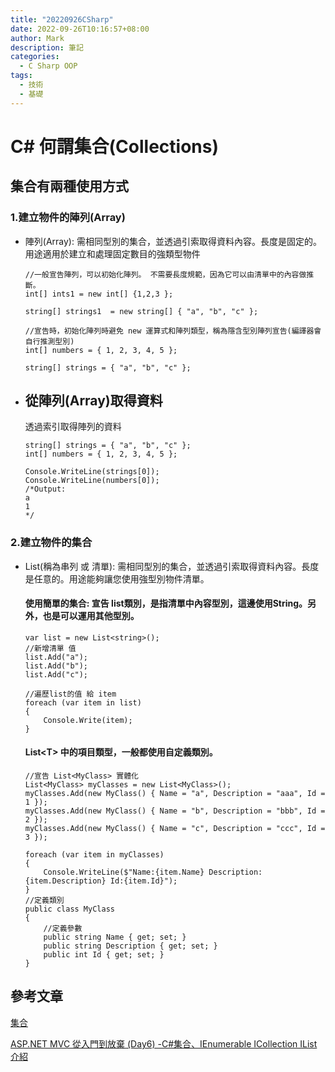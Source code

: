 ```yaml
---
title: "20220926CSharp"
date: 2022-09-26T10:16:57+08:00
author: Mark
description: 筆記
categories:
  - C Sharp OOP
tags:
  - 技術
  - 基礎
---
```


# C# 何謂集合(Collections)


## 集合有兩種使用方式


### 1.建立物件的陣列(Array)
 
 - 陣列(Array): 需相同型別的集合，並透過引索取得資料內容。長度是固定的。用途適用於建立和處理固定數目的強類型物件
  
  
    
    ```
    //一般宣告陣列，可以初始化陣列。 不需要長度規範，因為它可以由清單中的內容做推斷。
    int[] ints1 = new int[] {1,2,3 };

    string[] strings1  = new string[] { "a", "b", "c" };  
    ```

    ```
    //宣告時，初始化陣列時避免 new 運算式和陣列類型，稱為隱含型別陣列宣告(編譯器會自行推測型別)
    int[] numbers = { 1, 2, 3, 4, 5 };

    string[] strings = { "a", "b", "c" };  
    ```

- 從陣列(Array)取得資料 
  -    
    透過索引取得陣列的資料

    ```
    string[] strings = { "a", "b", "c" }; 
    int[] numbers = { 1, 2, 3, 4, 5 };

    Console.WriteLine(strings[0]);
    Console.WriteLine(numbers[0]);
    /*Output:
    a
    1
    */
    ```
### 2.建立物件的集合
- List(稱為串列 或 清單): 需相同型別的集合，並透過引索取得資料內容。長度是任意的。用途能夠讓您使用強型別物件清單。

    #### 使用簡單的集合: 宣告 list<T>類別，<T>是指清單中內容型別，這邊使用String。另外，也是可以運用其他型別。
    ```
    var list = new List<string>();
    //新增清單 值
    list.Add("a");
    list.Add("b");
    list.Add("c");

    //遍歷list的值 給 item 
    foreach (var item in list)
    {
        Console.Write(item);
    }
    ```

    #### List\<T> 中的項目類型，一般都使用自定義類別。
    ```
    //宣告 List<MyClass> 實體化
    List<MyClass> myClasses = new List<MyClass>();
    myClasses.Add(new MyClass() { Name = "a", Description = "aaa", Id = 1 });
    myClasses.Add(new MyClass() { Name = "b", Description = "bbb", Id = 2 });
    myClasses.Add(new MyClass() { Name = "c", Description = "ccc", Id = 3 });

    foreach (var item in myClasses)
    {
        Console.WriteLine($"Name:{item.Name} Description:{item.Description} Id:{item.Id}");
    }
    //定義類別
    public class MyClass
    {
        //定義參數
        public string Name { get; set; }
        public string Description { get; set; }
        public int Id { get; set; }
    }

    ```








## **參考文章**

[集合](https://learn.microsoft.com/zh-tw/dotnet/csharp/programming-guide/concepts/collections)

[ASP.NET MVC 從入門到放棄 (Day6) -C#集合、IEnumerable ICollection IList介紹](https://ithelp.ithome.com.tw/articles/10260658?sc=iThelpR)
